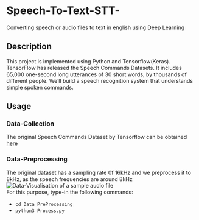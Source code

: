 # Speech-To-Text-STT-
Converting speech or audio files to text in english using Deep Learning
## Description
This project is implemented using Python and Tensorflow(Keras). TensorFlow has released the Speech Commands Datasets. It includes 65,000 one-second long utterances of 30 short words, by thousands of different people. We’ll build a speech recognition system that understands simple spoken commands.
## Usage
### Data-Collection
The original Speech Commands Dataset by Tensorflow can be obtained [here](https://www.kaggle.com/c/tensorflow-speech-recognition-challenge)<br>
### Data-Preprocessing
The original dataset has a sampling rate 0f 16kHz and we preprocess it to 8kHz, as the speech frequencies are around 8kHz<br>
![Data-Visualisation of a sample audio file](Images/Visualise.png)<br>
For this purpose, type-in the following commands:<br>
- ```cd Data_PreProcessing```
- ```python3 Process.py```


